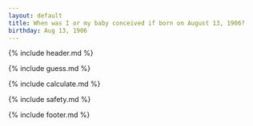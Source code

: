 ```yaml
---
layout: default
title: When was I or my baby conceived if born on August 13, 1906?
birthday: Aug 13, 1906
---
```


{% include header.md %}

{% include guess.md %}

{% include calculate.md %}

{% include safety.md %}

{% include footer.md %}



